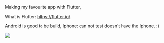 Making my favourite app with Flutter,

What is Flutter: https://flutter.io/

Android is good to be build,
Iphone: can not test doesn't have the Iphone. :)

![](app_show.gif)